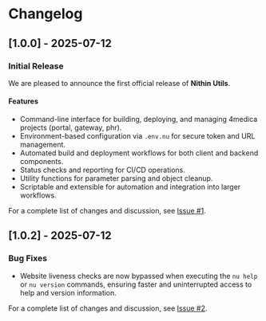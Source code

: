 # Changelog

## [1.0.0] - 2025-07-12

### Initial Release

We are pleased to announce the first official release of **Nithin Utils**.

#### Features

- Command-line interface for building, deploying, and managing 4medica projects (portal, gateway, phr).
- Environment-based configuration via `.env.nu` for secure token and URL management.
- Automated build and deployment workflows for both client and backend components.
- Status checks and reporting for CI/CD operations.
- Utility functions for parameter parsing and object cleanup.
- Scriptable and extensible for automation and integration into larger workflows.

For a complete list of changes and discussion, see [Issue #1](https://github.com/codebynithin/nithin-utils/issues/1).

## [1.0.2] - 2025-07-12

### Bug Fixes

- Website liveness checks are now bypassed when executing the `nu help` or `nu version` commands, ensuring faster and uninterrupted access to help and version information.

For a complete list of changes and discussion, see [Issue #2](https://github.com/codebynithin/nithin-utils/issues/2).

